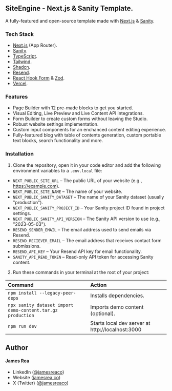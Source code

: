 ## SiteEngine - Next.js & Sanity Template.

A fully-featured and open-source template made with [Next.js](https://nextjs.org/) & [Sanity](https://sanity.io/). 

### Tech Stack

- [Next.js](https://nextjs.org/) (App Router).
- [Sanity](https://sanity.io/).
- [TypeScript](https://www.typescriptlang.org/).
- [Tailwind](https://tailwindcss.com/).
- [Shadcn](https://ui.shadcn.com/).
- [Resend](https://resend.com/).
- [React Hook Form](https://react-hook-form.com/) & [Zod](https://zod.dev/).
- [Vercel](https://vercel.com/).

### Features

- Page Builder with 12 pre-made blocks to get you started.
- Visual Editing, Live Preview and Live Content API integrations.
- Form Builder to create custom forms without leaving the Studio.
- Robust website settings implementation.
- Custom input components for an enchanced content editing experience.
- Fully-featured blog with table of contents generation, custom portable text blocks, search functionality and more.

### Installation

1. Clone the repository, open it in your code editor and add the following environment variables to a `.env.local` file:
- `NEXT_PUBLIC_SITE_URL` – The public URL of your website (e.g., https://example.com).
- `NEXT_PUBLIC_SITE_NAME` – The name of your website.
- `NEXT_PUBLIC_SANITY_DATASET` – The name of your Sanity dataset (usually "production").
- `NEXT_PUBLIC_SANITY_PROJECT_ID` – Your Sanity project ID found in project settings.
- `NEXT_PUBLIC_SANITY_API_VERSION` – The Sanity API version to use (e.g., "2023-05-03").
- `RESEND_SENDER_EMAIL` – The email address used to send emails via Resend.
- `RESEND_RECIEVER_EMAIL` – The email address that receives contact form submissions.
- `RESEND_API_KEY` – Your Resend API key for email functionality.
- `SANITY_API_READ_TOKEN` – Read-only API token for accessing Sanity content.

2. Run these commands in your terminal at the root of your project:

| Command                   | Action                                           |
| :------------------------ | :----------------------------------------------- |
| `npm install --legacy-peer-deps`| Installs dependencies.|
| `npx sanity dataset import demo-content.tar.gz production`| Imports demo content (optional).|
| `npm run dev`| Starts local dev server at http://localhost:3000


## Author

#### James Rea

- LinkedIn ([@jamesreaco](https://linkedin.com/in/jamesreaco))
- Website ([jamesrea.co](https://jamesrea.co))
- X (Twitter) ([@jamesreaco](https://x.com/jamesreaco))